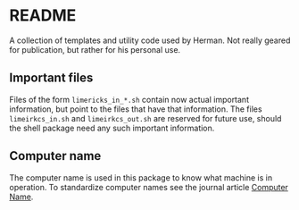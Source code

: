 # README

A collection of templates and utility code used by Herman. Not really geared for publication, but rather for his personal use.

## Important files

Files of the form `limericks_in_*.sh` contain now actual important information, but point to the files that have that information. The files `limeirkcs_in.sh` and `limeirkcs_out.sh` are reserved for future use, should the shell package need any such important information.

## Computer name

The computer name is used in this package to know what machine is in operation. To standardize computer names see the journal article [Computer Name](journal%2Farticles%2FComputer%20Name.md).
